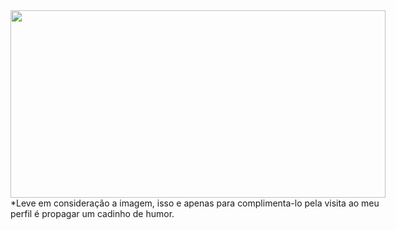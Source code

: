 <div style="display: block;width:600px;margin: 0 auto" ><img src="./uploads/nigth/4.jpg" width="600" height="300">*Leve em consideração a imagem, isso e apenas para complimenta-lo pela visita ao meu perfil é propagar um cadinho de humor.
</div>